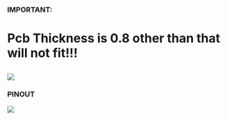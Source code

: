 ### IMPORTANT:
# Pcb Thickness is 0.8 other than that will not fit!!! 
![](https://github.com/Gameboypi/SPW/blob/master/Gerber%20files/1.jpg)
------
### PINOUT
![](https://github.com/Gameboypi/SPW/blob/master/Gerber%20files/2.jpg)
